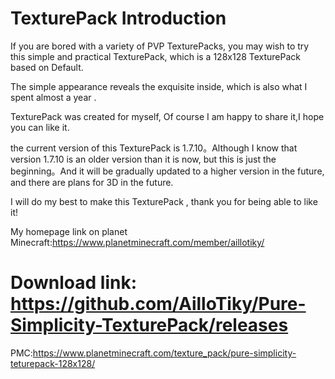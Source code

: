 # TexturePack Introduction

If you are bored with a variety of PVP TexturePacks, you may wish to try this simple and practical TexturePack, which is a 128x128 TexturePack based on Default. 

The simple appearance reveals the exquisite inside, which is also what I spent almost a year .

TexturePack was created for myself, Of course I am happy to share it,I hope you can like it.

the current version of this TexturePack is 1.7.10。Although I know that version 1.7.10 is an older version than it is now, but this is just the beginning。And it will be gradually updated to a higher version in the future, and there are plans for 3D in the future.

I will do my best to make this TexturePack , thank you for being able to like it!


My homepage link on planet Minecraft:https://www.planetminecraft.com/member/aillotiky/
# Download link: https://github.com/AilloTiky/Pure-Simplicity-TexturePack/releases
PMC:https://www.planetminecraft.com/texture_pack/pure-simplicity-teturepack-128x128/
